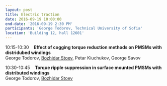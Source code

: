 ```yaml
---
layout: post
title: Electric traction
date: 2016-09-19 10:00:00
end-date: '2016-09-19 2:30 PM'
participants: 'George Todorov, Technical University of Sofia'
location: 'Building 12, hall 12601'
---
```



10:15-10:30    **Effect of cogging torque reduction methods on PMSMs with distridubed windings**
<br>George Todorov, <u>B</u><u>ozhidar Stoev</u>, Petar Kiuchukov, George Savov

10:30-10:45    **Torque ripple suppression in surface mounted PMSMs with distributed windings**
<br>George Todorov, <u>B</u><u>ozhidar Stoev</u>